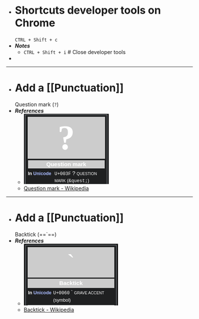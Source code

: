 - # Shortcuts developer tools on Chrome
  `CTRL + Shift + c`
- ***Notes***
	- `CTRL + Shift + i` # Close developer tools
-
- ---
- # Add a [[Punctuation]]
  Question mark (`?`)
- ***References***
	- ![image.png](../assets/image_1667973510383_0.png)
	- [Question mark - Wikipedia](https://en.wikipedia.org/wiki/Question_mark)
- ---
- # Add a [[Punctuation]]
  Backtick (==`==)
- ***References***
	- ![image.png](../assets/image_1667958422314_0.png)
	- [Backtick - Wikipedia](https://en.wikipedia.org/wiki/Backtick)